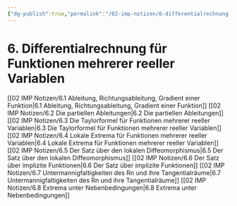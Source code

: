 ```yaml
---
{"dg-publish":true,"permalink":"/02-imp-notizen/6-differentialrechnung-fuer-funktionen-mehrerer-reeller-variablen/","dgHomeLink":true,"dgPassFrontmatter":false}
---
```


# 6. Differentialrechnung für Funktionen mehrerer reeller Variablen
[[02 IMP Notizen/6.1 Ableitung, Richtungsableitung, Gradient einer Funktion|6.1 Ableitung, Richtungsableitung, Gradient einer Funktion]]
[[02 IMP Notizen/6.2 Die partiellen Ableitungen|6.2 Die partiellen Ableitungen]]
[[02 IMP Notizen/6.3 Die Taylorformel für Funktionen mehrerer reeller Variablen|6.3 Die Taylorformel für Funktionen mehrerer reeller Variablen]]
[[02 IMP Notizen/6.4 Lokale Extrema für Funktionen mehrerer reeller Variablen|6.4 Lokale Extrema für Funktionen mehrerer reeller Variablen]]
[[02 IMP Notizen/6.5 Der Satz über den lokalen Diffeomorphismus|6.5 Der Satz über den lokalen Diffeomorphismus]]
[[02 IMP Notizen/6.6 Der Satz über implizite Funktionen|6.6 Der Satz über implizite Funktionen]]
[[02 IMP Notizen/6.7 Untermannigfaltigkeiten des Rn und ihre Tangentialräume|6.7 Untermannigfaltigkeiten des Rn und ihre Tangentialräume]]
[[02 IMP Notizen/6.8 Extrema unter Nebenbedingungen|6.8 Extrema unter Nebenbedingungen]]